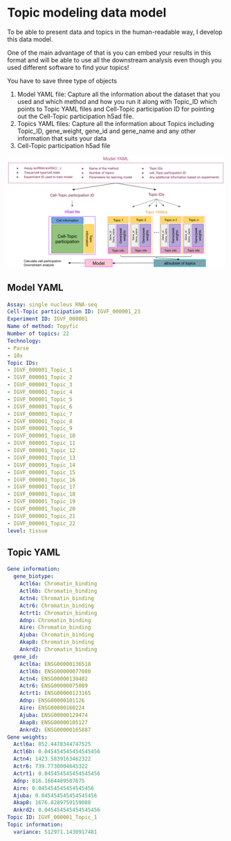 # Topic modeling data model

To be able to present data and topics in the human-readable way, I develop this data model.

One of the main advantage of that is you can embed your results in this format and will be able to use all the downstream analysis even though you used different software to find your topics!

You have to save three type of objects
1. Model YAML file: Capture all the information about the dataset that you used and which method and how you run it along with Topic_ID which points to Topic YAML files and Cell-Topic participation ID for pointing out the Cell-Topic participation h5ad file.
2. Topics YAML files: Capture all the information about Topics including Topic_ID, gene_weight, gene_id and gene_name and any other information that suits your data
3. Cell-Topic participation h5ad file

![data model](../docs/dataModel.png)


## Model YAML
```yaml
Assay: single nucleus RNA-seq
Cell-Topic participation ID: IGVF_000001_23
Experiment ID: IGVF_000001
Name of method: Topyfic
Number of topics: 22
Technology:
- Parse
- 10x
Topic IDs:
- IGVF_000001_Topic_1
- IGVF_000001_Topic_2
- IGVF_000001_Topic_3
- IGVF_000001_Topic_4
- IGVF_000001_Topic_5
- IGVF_000001_Topic_6
- IGVF_000001_Topic_7
- IGVF_000001_Topic_8
- IGVF_000001_Topic_9
- IGVF_000001_Topic_10
- IGVF_000001_Topic_11
- IGVF_000001_Topic_12
- IGVF_000001_Topic_13
- IGVF_000001_Topic_14
- IGVF_000001_Topic_15
- IGVF_000001_Topic_16
- IGVF_000001_Topic_17
- IGVF_000001_Topic_18
- IGVF_000001_Topic_19
- IGVF_000001_Topic_20
- IGVF_000001_Topic_21
- IGVF_000001_Topic_22
level: tissue
```

## Topic YAML

```yaml
Gene information:
  gene_biotype:
    Actl6a: Chromatin_binding
    Actl6b: Chromatin_binding
    Actn4: Chromatin_binding
    Actr6: Chromatin_binding
    Actrt1: Chromatin_binding
    Adnp: Chromatin_binding
    Aire: Chromatin_binding
    Ajuba: Chromatin_binding
    Akap8: Chromatin_binding
    Ankrd2: Chromatin_binding
  gene_id:
    Actl6a: ENSG00000136518
    Actl6b: ENSG00000077080
    Actn4: ENSG00000130402
    Actr6: ENSG00000075089
    Actrt1: ENSG00000123165
    Adnp: ENSG00000101126
    Aire: ENSG00000160224
    Ajuba: ENSG00000129474
    Akap8: ENSG00000105127
    Ankrd2: ENSG00000165887
Gene weights:
  Actl6a: 852.4478344747525
  Actl6b: 0.045454545454545456
  Actn4: 1423.5839163462322
  Actr6: 739.7730004645322
  Actrt1: 0.045454545454545456
  Adnp: 816.1664489507675
  Aire: 0.045454545454545456
  Ajuba: 0.045454545454545456
  Akap8: 1676.8289759159088
  Ankrd2: 0.045454545454545456
Topic ID: IGVF_000001_Topic_1
Topic information:
  variance: 512971.1430917481
```

